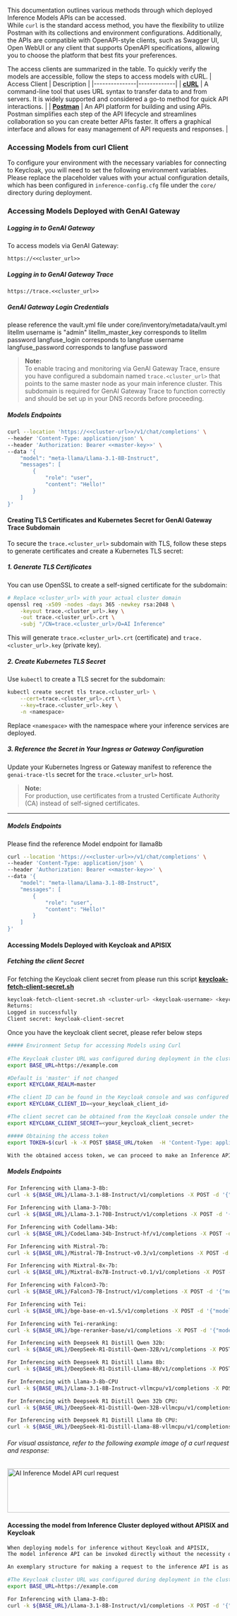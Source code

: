 This documentation outlines various methods through which deployed Inference Models APIs can be accessed.   
While `curl` is the standard access method, you have the flexibility to utilize Postman with its collections and environment configurations. Additionally, the APIs are compatible with OpenAPI-style clients, such as Swagger UI, Open WebUI or any client that supports OpenAPI specifications, allowing you to choose the platform that best fits your preferences.


The access clients are summarized in the table. To quickly verify the models are accessible, follow the steps to access models with cURL. 
| Access Client | Description |
|---------------|-------------|
| [**cURL**](#accessing-models-from-curl-client) | A command-line tool that uses URL syntax to transfer data to and from servers. It is widely supported and considered a go-to method for quick API interactions. |
| [**Postman**](./postman-client-model-access.md) | An API platform for building and using APIs. Postman simplifies each step of the API lifecycle and streamlines collaboration so you can create better APIs faster. It offers a graphical interface and allows for easy management of API requests and responses. |


### Accessing Models from curl Client
To configure your environment with the necessary variables for connecting to Keycloak, you will need to set the following environment variables.  
Please replace the placeholder values with your actual configuration details, which has been configured in `inference-config.cfg` file under the `core/` directory during deployment.




### Accessing Models Deployed with GenAI Gateway

##### Logging in to GenAI Gateway
To access models via GenAI Gateway:
```
https://<<cluster_url>>
```

##### Logging in to GenAI Gateway Trace
```
https://trace.<<cluster_url>>
```

##### GenAI Gateway Login Credentials
please reference the vault.yml file under core/inventory/metadata/vault.yml 
litellm username is "admin"
litellm_master_key corresponds to litellm password
langfuse_login corresponds to langfuse username
langfuse_password corresponds to langfuse password

> **Note:**  
> To enable tracing and monitoring via GenAI Gateway Trace, ensure you have configured a subdomain named `trace.<cluster_url>` that points to the same master node as your main inference cluster. This subdomain is required for GenAI Gateway Trace to function correctly and should be set up in your DNS records before 
proceeding.

##### Models Endpoints
```bash
curl --location 'https://<<cluster-url>>/v1/chat/completions' \
--header 'Content-Type: application/json' \
--header 'Authorization: Bearer <<master-key>>' \
--data '{
    "model": "meta-llama/Llama-3.1-8B-Instruct",
    "messages": [
        {
            "role": "user",
            "content": "Hello!"
        }
    ]
}'
```

#### Creating TLS Certificates and Kubernetes Secret for GenAI Gateway Trace Subdomain

To secure the `trace.<cluster_url>` subdomain with TLS, follow these steps to generate certificates and create a Kubernetes TLS secret:

##### 1. Generate TLS Certificates

You can use OpenSSL to create a self-signed certificate for the subdomain:

```bash
# Replace <cluster_url> with your actual cluster domain
openssl req -x509 -nodes -days 365 -newkey rsa:2048 \
    -keyout trace.<cluster_url>.key \
    -out trace.<cluster_url>.crt \
    -subj "/CN=trace.<cluster_url>/O=AI Inference"
```

This will generate `trace.<cluster_url>.crt` (certificate) and `trace.<cluster_url>.key` (private key).

##### 2. Create Kubernetes TLS Secret

Use `kubectl` to create a TLS secret for the subdomain:

```bash
kubectl create secret tls trace.<cluster_url> \
    --cert=trace.<cluster_url>.crt \
    --key=trace.<cluster_url>.key \
    -n <namespace>
```

Replace `<namespace>` with the namespace where your inference services are deployed.

##### 3. Reference the Secret in Your Ingress or Gateway Configuration

Update your Kubernetes Ingress or Gateway manifest to reference the `genai-trace-tls` secret for the `trace.<cluster_url>` host.

> **Note:**  
> For production, use certificates from a trusted Certificate Authority (CA) instead of self-signed certificates.
---


##### Models Endpoints
Please find the reference Model endpoint for llama8b
```bash
curl --location 'https://<<cluster-url>>/v1/chat/completions' \
--header 'Content-Type: application/json' \
--header 'Authorization: Bearer <<master-key>>' \
--data '{
    "model": "meta-llama/Llama-3.1-8B-Instruct",
    "messages": [
        {
            "role": "user",
            "content": "Hello!"
        }
    ]
}'
```





#### Accessing Models Deployed with Keycloak and APISIX

##### Fetching the client Secret
For fetching the Keycloak client secret from please run this script  [**keycloak-fetch-client-secret.sh**](../core/scripts/keycloak-fetch-client-secret.sh)
```bash
keycloak-fetch-client-secret.sh <cluster-url> <keycloak-username> <keycloak-password> <keycloak-client-id>
Returns:
Logged in successfully
Client secret: keycloak-client-secret
```
Once you have the keycloak client secret, please refer below steps

```bash
##### Environment Setup for accessing Models using Curl
                   
#The Keycloak cluster URL was configured during deployment in the cluster_url field
export BASE_URL=https://example.com            

#Default is 'master' if not changed
export KEYCLOAK_REALM=master

#The client ID can be found in the Keycloak console and was configured during deployment in the keycloak_client_id field
export KEYCLOAK_CLIENT_ID=<your_keycloak_client_id> 

#The client secret can be obtained from the Keycloak console under the 'Authorization' tab of the client ID
export KEYCLOAK_CLIENT_SECRET=<your_keycloak_client_secret> 

##### Obtaining the access token
export TOKEN=$(curl -k -X POST $BASE_URL/token  -H 'Content-Type: application/x-www-form-urlencoded' -d "grant_type=client_credentials&client_id=${KEYCLOAK_CLIENT_ID}&client_secret=${KEYCLOAK_CLIENT_SECRET}" | jq -r .access_token)

With the obtained access token, we can proceed to make an Inference API call to the deployed Models.
```

##### Models Endpoints
```bash
For Inferencing with Llama-3-8b:
curl -k ${BASE_URL}/Llama-3.1-8B-Instruct/v1/completions -X POST -d '{"model": "meta-llama/Llama-3.1-8B-Instruct", "prompt": "What is Deep Learning?", "max_tokens": 25, "temperature": 0}' -H 'Content-Type: application/json' -H "Authorization: Bearer $TOKEN"

For Inferencing with Llama-3-70b:
curl -k ${BASE_URL}/Llama-3.1-70B-Instruct/v1/completions -X POST -d '{"model": "meta-llama/Llama-3.1-70B-Instruct", "prompt": "What is Deep Learning?", "max_tokens": 25, "temperature": 0}' -H 'Content-Type: application/json' -H "Authorization: Bearer $TOKEN"

For Inferencing with Codellama-34b:
curl -k ${BASE_URL}/CodeLlama-34b-Instruct-hf/v1/completions -X POST -d '{"model": "codellama/CodeLlama-34b-Instruct-hf", "prompt": "What is Deep Learning?", "max_tokens": 25, "temperature": 0}' -H 'Content-Type: application/json' -H "Authorization: Bearer $TOKEN"

For Inferencing with Mistral-7b:
curl -k ${BASE_URL}/Mistral-7B-Instruct-v0.3/v1/completions -X POST -d '{"model": "mistralai/Mistral-7B-Instruct-v0.3", "prompt": "What is Deep Learning?", "max_tokens": 25, "temperature": 0}' -H 'Content-Type: application/json' -H "Authorization: Bearer $TOKEN"

For Inferencing with Mixtral-8x-7b:
curl -k ${BASE_URL}/Mixtral-8x7B-Instruct-v0.1/v1/completions -X POST -d '{"model": "mistralai/Mixtral-8x7B-Instruct-v0.1", "prompt": "What is Deep Learning?", "max_tokens": 25, "temperature": 0}' -H 'Content-Type: application/json' -H "Authorization: Bearer $TOKEN"

For Inferencing with Falcon3-7b:
curl -k ${BASE_URL}/Falcon3-7B-Instruct/v1/completions -X POST -d '{"model": "tiiuae/Falcon3-7B-Instruct", "prompt": "What is Deep Learning?", "max_tokens": 25, "temperature": 0}' -H 'Content-Type: application/json' -H "Authorization: Bearer $TOKEN"

For Inferencing with Tei:
curl -k ${BASE_URL}/bge-base-en-v1.5/v1/completions -X POST -d '{"model": "meta-llama/Llama-3.1-8B-Instruct", "prompt": "What is Deep Learning?", "max_tokens": 25, "temperature": 0}' -H 'Content-Type: application/json' -H "Authorization: Bearer $TOKEN"

For Inferencing with Tei-reranking:
curl -k ${BASE_URL}/bge-reranker-base/v1/completions -X POST -d '{"model": "meta-llama/Llama-3.1-8B-Instruct", "prompt": "What is Deep Learning?", "max_tokens": 25, "temperature": 0}' -H 'Content-Type: application/json' -H "Authorization: Bearer $TOKEN"

For Inferencing with Deepseek R1 Distill Qwen 32b:
curl -k ${BASE_URL}/DeepSeek-R1-Distill-Qwen-32B/v1/completions -X POST -d '{"model": "deepseek-ai/DeepSeek-R1-Distill-Qwen-32B", "prompt": "What is Deep Learning?", "max_tokens": 25, "temperature": 0}' -H 'Content-Type: application/json' -H "Authorization: Bearer $TOKEN"

For Inferencing with Deepseek R1 Distill Llama 8b:
curl -k ${BASE_URL}/DeepSeek-R1-Distill-Llama-8B/v1/completions -X POST -d '{"model": "deepseek-ai/DeepSeek-R1-Distill-Llama-8B", "prompt": "What is Deep Learning?", "max_tokens": 25, "temperature": 0}' -H 'Content-Type: application/json' -H "Authorization: Bearer $TOKEN"

For Inferencing with Llama-3-8b-CPU
curl -k ${BASE_URL}/Llama-3.1-8B-Instruct-vllmcpu/v1/completions -X POST -d '{"model": "meta-llama/Llama-3.1-8B-Instruct", "prompt": "What is Deep Learning?", "max_tokens": 25, "temperature": 0}' -H 'Content-Type: application/json' -H "Authorization: Bearer $TOKEN"

For Inferencing with Deepseek R1 Distill Qwen 32b CPU:
curl -k ${BASE_URL}/DeepSeek-R1-Distill-Qwen-32B-vllmcpu/v1/completions -X POST -d '{"model": "deepseek-ai/DeepSeek-R1-Distill-Qwen-32B", "prompt": "What is Deep Learning?", "max_tokens": 25, "temperature": 0}' -H 'Content-Type: application/json' -H "Authorization: Bearer $TOKEN"

For Inferencing with Deepseek R1 Distill Llama 8b CPU:
curl -k ${BASE_URL}/DeepSeek-R1-Distill-Llama-8B-vllmcpu/v1/completions -X POST -d '{"model": "deepseek-ai/DeepSeek-R1-Distill-Llama-8B", "prompt": "What is Deep Learning?", "max_tokens": 25, "temperature": 0}' -H 'Content-Type: application/json' -H "Authorization: Bearer $TOKEN"
```

###### For visual assistance, refer to the following example image of a curl request and response:

<img src="../docs/pictures/Enterprise-Inference-curl-request.png" alt="AI Inference Model API curl request" width="900" height="100"/>


#### Accessing the model from Inference Cluster deployed without APISIX and Keycloak
```bash
When deploying models for inference without Keycloak and APISIX,
The model inference API can be invoked directly without the necessity of including an additional bearer token header in the request.

An exemplary structure for making a request to the inference API is as follows:

#The Keycloak cluster URL was configured during deployment in the cluster_url field
export BASE_URL=https://example.com

For Inferencing with Llama-3-8b:
curl -k ${BASE_URL}/Llama-3.1-8B-Instruct/v1/completions -X POST -d '{"model": "meta-llama/Llama-3.1-8B-Instruct", "prompt": "What is Deep Learning?", "max_tokens": 25, "temperature": 0}' -H 'Content-Type: application/json'
```
